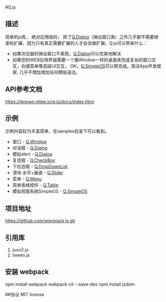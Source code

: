 #Q.js

## 描述
简单的js库， 绝对应用级的， 除了<a target="_blank" href="https://iknown.gitee.io/q.js/samples/Q.Dialog.html">Q.Dialog</a>（弹出窗口类）之外几乎都不需要继承和扩展，因为只有真正需要扩展的人才会去做扩展。Q.js可以带来什么：

* 如果浏览器的弹出窗口不美观，<a target="_blank" href="https://iknown.gitee.io/q.js/samples/Q.Dialog.html">Q.Dialog</a>可以完美地解决
* 如果您的WEB应用界面需要一个像Window一样的桌面来完成复杂的窗口交互，右键菜单等高级UI交互， OK，<a target="_blank" href="https://iknown.gitee.io/q.js/samples/Q.SimpleOS.html">Q.SimpleOS</a>可以帮完成。简洁App开发框架, 几乎不增加增加任何模板语法。

## API参考文档
https://iknown.gitee.io/q.js/docs/index.html

## 示例
示例内容较为丰富简单，在samples目录下可以看到。

* 窗口 - <a target="_blank" href="https://iknown.gitee.io/q.js/samples/Q.Window.html">Q.Window</a>
* 对话框 - <a target="_blank" href="https://iknown.gitee.io/q.js/samples/Q.Dialog.html">Q.Dialog</a>
* 模拟alert - <a target="_blank" href="https://iknown.gitee.io/q.js/samples/Q.Dialog.html">Q.Dialog</a>
* 复选框 - <a target="_blank" href="https://iknown.gitee.io/q.js/samples/Q.CheckBox.html">Q.CheckBox</a>
* 下拉选框 - <a target="_blank" href="https://iknown.gitee.io/q.js/samples/Q.DropDownList.html">Q.DropDownList</a>
* 滑块 水平+垂直 - <a target="_blank" href="https://iknown.gitee.io/q.js/samples/Q.Slider.html">Q.Slider</a>
* 菜单 - <a target="_blank" href="https://iknown.gitee.io/q.js/samples/Q.Menu.html">Q.Menu</a>
* 简单表格控件 - <a target="_blank" href="https://iknown.gitee.io/q.js/samples/Q.Table.html">Q.Table</a>
* 模拟视窗系统SimpleOS - <a target="_blank" href="https://iknown.gitee.io/q.js/samples/Q.SimpleOS.html">Q.SimpleOS</a>


## 项目地址
https://github.com/wayixia/q.js.git


## 引用库
1. json2.js
2. tween.js


## 安装 webpack
npm install webpack webpack-cli --save-dev
npm install jsdom

##协议
MIT license
